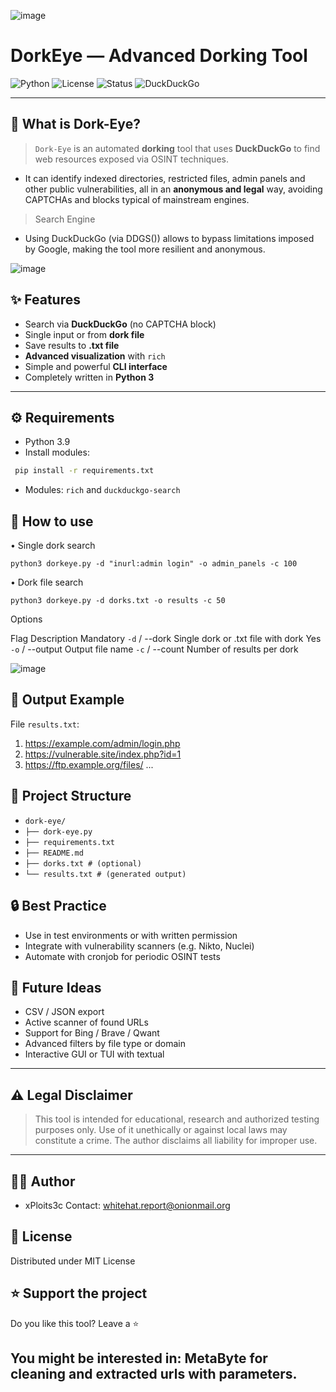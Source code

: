 ![image](https://github.com/user-attachments/assets/989dc234-2c32-4280-9165-42ebd87b53bc)

# DorkEye — Advanced Dorking Tool 
![Python](https://img.shields.io/badge/python-3.8%2B-blue.svg) 
![License](https://img.shields.io/badge/license-MIT-green.svg) 
![Status](https://img.shields.io/badge/status-Stable-brightgreen.svg) 
![DuckDuckGo](https://img.shields.io/badge/search-DuckDuckGo-orange.svg)

---

## 🧠 What is Dork-Eye?

> `Dork-Eye` is an automated **dorking** tool that uses **DuckDuckGo** to find web resources exposed via OSINT techniques.
-  It can identify indexed directories, restricted files, admin panels and other public vulnerabilities, all in an **anonymous and legal** way, avoiding CAPTCHAs and blocks typical of mainstream engines.
> Search Engine
-  Using DuckDuckGo (via DDGS()) allows to bypass limitations imposed by Google, making the tool more resilient and anonymous.

![image](https://github.com/user-attachments/assets/fcfced00-9c36-4f55-b1a7-34b7fa76096a)

## ✨ Features

- Search via **DuckDuckGo** (no CAPTCHA block)
- Single input or from **dork file**
- Save results to **.txt file**
- **Advanced visualization** with `rich`
- Simple and powerful **CLI interface**
- Completely written in **Python 3**

---

## ⚙️ Requirements

- Python 3.9
- Install modules:
```bash
 pip install -r requirements.txt
```
- Modules:
 `rich` and `duckduckgo-search`

## 🚀 How to use

•  Single dork search
```
python3 dorkeye.py -d "inurl:admin login" -o admin_panels -c 100
```
•  Dork file search
```
python3 dorkeye.py -d dorks.txt -o results -c 50
```
Options

Flag Description Mandatory
  `-d` / --dork Single dork or .txt file with dork Yes
  `-o` / --output Output file name
  `-c` / --count Number of results per dork 

![image](https://github.com/user-attachments/assets/7df8b28a-c02e-40cf-a85f-96ca395bccb2)

## 📂 Output Example
 File `results.txt`:

1. https://example.com/admin/login.php
2. https://vulnerable.site/index.php?id=1
3. https://ftp.example.org/files/
...

## 📌 Project Structure

- `dork-eye/`
- `├── dork-eye.py`
- `├── requirements.txt`
- `├── README.md`
- `├── dorks.txt # (optional)`
- `└── results.txt # (generated output)`

## 🔒 Best Practice
- Use in test environments or with written permission
- Integrate with vulnerability scanners (e.g. Nikto, Nuclei)
- Automate with cronjob for periodic OSINT tests

## 🧩 Future Ideas
- CSV / JSON export
- Active scanner of found URLs
- Support for Bing / Brave / Qwant
- Advanced filters by file type or domain
- Interactive GUI or TUI with textual

---

## ⚠️ Legal Disclaimer

> This tool is intended for educational, research and authorized testing purposes only.
> Use of it unethically or against local laws may constitute a crime. The author disclaims all liability for improper use.

---


## 🧑‍💻 Author

- xPloits3c
Contact: whitehat.report@onionmail.org

## 📜 License
Distributed under MIT License

## ⭐ Support the project
Do you like this tool? Leave a ⭐

You might be interested in: **MetaByte** for cleaning and extracted urls with parameters.
---
